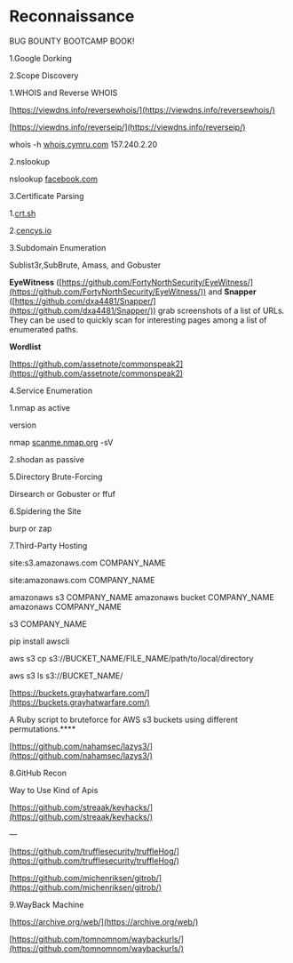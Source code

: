 # Reconnaissance

BUG BOUNTY BOOTCAMP BOOK!

1.Google Dorking

2.Scope Discovery

1.WHOIS and Reverse WHOIS

[https://viewdns.info/reversewhois/](https://viewdns.info/reversewhois/)

[https://viewdns.info/reverseip/](https://viewdns.info/reverseip/)

whois -h [whois.cymru.com](http://whois.cymru.com/) 157.240.2.20

2.nslookup

nslookup [facebook.com](http://facebook.com/)

3.Certificate Parsing

1.[crt.sh](http://crt.sh/) 

2.[cencys.io](https://censys.io/)

3.Subdomain Enumeration

Sublist3r,SubBrute, Amass, and Gobuster

**EyeWitness** ([https://github.com/FortyNorthSecurity/EyeWitness/](https://github.com/FortyNorthSecurity/EyeWitness/)) and **Snapper**
([https://github.com/dxa4481/Snapper/](https://github.com/dxa4481/Snapper/)) grab screenshots of a list of URLs.
They can be used to quickly scan for interesting pages among a list of
enumerated paths.

**Wordlist**

[https://github.com/assetnote/commonspeak2](https://github.com/assetnote/commonspeak2)

4.Service Enumeration

1.nmap as active

version

nmap [scanme.nmap.org](http://scanme.nmap.org/) -sV

2.shodan as passive 

5.Directory Brute-Forcing

Dirsearch or Gobuster or ffuf

6.Spidering the Site

burp or zap

7.Third-Party Hosting

site:s3.amazonaws.com COMPANY_NAME

site:amazonaws.com COMPANY_NAME

amazonaws s3 COMPANY_NAME
amazonaws bucket COMPANY_NAME
amazonaws COMPANY_NAME

s3 COMPANY_NAME

pip install awscli

aws s3 cp s3://BUCKET_NAME/FILE_NAME/path/to/local/directory

aws s3 ls s3://BUCKET_NAME/

[https://buckets.grayhatwarfare.com/](https://buckets.grayhatwarfare.com/)

A Ruby script to bruteforce for AWS s3 buckets using different permutations.****

[https://github.com/nahamsec/lazys3/](https://github.com/nahamsec/lazys3/)

8.GitHub Recon

Way to Use Kind of Apis

[https://github.com/streaak/keyhacks/](https://github.com/streaak/keyhacks/)

—

[https://github.com/trufflesecurity/truffleHog/](https://github.com/trufflesecurity/truffleHog/)

[https://github.com/michenriksen/gitrob/](https://github.com/michenriksen/gitrob/)

9.WayBack Machine

[https://archive.org/web/](https://archive.org/web/)

[https://github.com/tomnomnom/waybackurls/](https://github.com/tomnomnom/waybackurls/)
